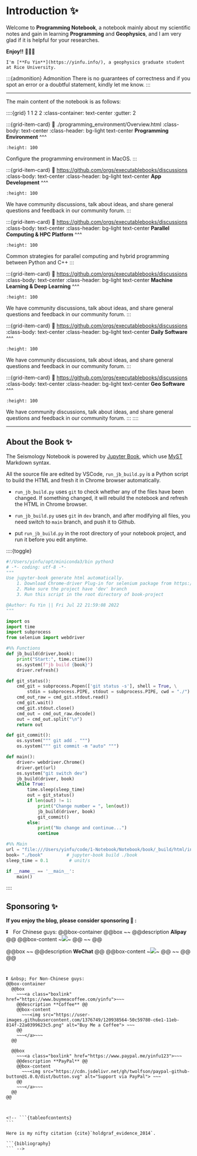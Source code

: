 # Introduction ✨

Welcome to **Programming Notebook**, a notebook mainly about my scientific notes and gain in learning **Programming** and **Geophysics**, and I am very glad if it is helpful for your researches. 

**Enjoy!!** 👋👋👋

```{margin} About Author
I'm [**Fu Yin**](https://yinfu.info/), a geophysics graduate student at Rice University.
```

:::{admonition} Admonition
There is no guarantees of correctness and if you spot an error or a doubtful statement, kindly let me know.
:::


---
The main content of the notebook is as follows:


::::{grid} 1 1 2 2
:class-container: text-center
:gutter: 2



:::{grid-item-card}
:link: ./programming_environment/Overview.html
:class-body: text-center
:class-header: bg-light text-center
**Programming Environment**
^^^

```{image} ./intro_files/macos.jpg
:height: 100
```

Configure the programming environment in MacOS.
:::




:::{grid-item-card}
:link: https://github.com/orgs/executablebooks/discussions
:class-body: text-center
:class-header: bg-light text-center
**App Development**
^^^
```{image} https://inferentialthinking.com/_static/favicon.png
:height: 100
```
We have community discussions, talk about ideas, and share general questions and feedback in our community forum.
:::



:::{grid-item-card}
:link: https://github.com/orgs/executablebooks/discussions
:class-body: text-center
:class-header: bg-light text-center
**Parallel Computing & HPC Platform**
^^^
```{image} https://inferentialthinking.com/_static/favicon.png
:height: 100
```
Common strategies for parallel computing and hybrid programming between Python and C++
:::



:::{grid-item-card}
:link: https://github.com/orgs/executablebooks/discussions
:class-body: text-center
:class-header: bg-light text-center
**Machine Learning & Deep Learning**
^^^
```{image} https://inferentialthinking.com/_static/favicon.png
:height: 100
```
We have community discussions, talk about ideas, and share general questions and feedback in our community forum.
:::



:::{grid-item-card}
:link: https://github.com/orgs/executablebooks/discussions
:class-body: text-center
:class-header: bg-light text-center
**Daily Software**
^^^
```{image} https://inferentialthinking.com/_static/favicon.png
:height: 100
```
We have community discussions, talk about ideas, and share general questions and feedback in our community forum.
:::



:::{grid-item-card}
:link: https://github.com/orgs/executablebooks/discussions
:class-body: text-center
:class-header: bg-light text-center
**Geo Software**
^^^
```{image} https://inferentialthinking.com/_static/favicon.png
:height: 100
```
We have community discussions, talk about ideas, and share general questions and feedback in our community forum.
:::
::::

---












## About the Book ✨

The Seismology Notebook is powered by [Jupyter Book](https://jupyterbook.org/en/stable/intro.html), which use [MyST](https://sphinx-design.readthedocs.io/en/sbt-theme/grids.html) Markdown syntax.


All the source file are edited by VSCode, `run_jb_build.py` is a Python script to build the HTML and fresh it in Chrome browser automatically. 

- `run_jb_build.py` uses `git` to check whether any of the files have been changed. If something changed, it will rebuild the notebook and refresh the HTML in Chrome browser.

- `run_jb_build.py` uses `git` in `dev` branch, and after modifying all files, you need switch to `main` branch, and push it to Github.

- put `run_jb_build.py` in the root directory of your notebook project, and run it before you edit anytime.

::::{toggle}
```python
#!/Users/yinfu/opt/miniconda3/bin python3
# -*- coding: utf-8 -*-
"""
Use jupyter-book generate html automatically.
    1. Download Chrome-driver Plug-in for selenium package from https://chromedriver.chromium.org/
    2. Make sure the project have 'dev' branch
    3. Run this script in the root directory of book-project

@Author: Fu Yin || Fri Jul 22 21:59:08 2022
"""

import os
import time
import subprocess
from selenium import webdriver

#%% Functions
def jb_build(driver,book):
    print("Start:", time.ctime())
    os.system(f"jb build {book}")
    driver.refresh()

def git_status():
    cmd_git = subprocess.Popen(['git status -s'], shell = True, \
        stdin = subprocess.PIPE, stdout = subprocess.PIPE, cwd = "./")  
    cmd_out_raw = cmd_git.stdout.read()
    cmd_git.wait()
    cmd_git.stdout.close()
    cmd_out = cmd_out_raw.decode()
    out = cmd_out.split("\n")
    return out

def git_commit():
    os.system(""" git add . """)
    os.system(""" git commit -m "auto" """)

def main():
    driver= webdriver.Chrome()
    driver.get(url)
    os.system("git switch dev")
    jb_build(driver, book)
    while True:
        time.sleep(sleep_time)
        out = git_status() 
        if len(out) != 1:
            print("Change number = ", len(out))
            jb_build(driver, book)
            git_commit()
        else:
            print("No change and continue...")
            continue

#%% Main
url = "file:///Users/yinfu/code/1-Notebook/Notebook/book/_build/html/intro.html"
book= "./book"         # jupyter-book build ./book
sleep_time = 0.1        # unit/s

if __name__ == '__main__':
    main()
```
::::







## Sponsoring ✨
**If you enjoy the blog, please consider sponsoring 🍿 :**

⏬ &nbsp; For Chinese guys:
@@box-container
  @@box
    ~~~<a class="boxlink">~~~
    @@description **Alipay** @@
    @@box-content
      ~~~<img src="/assets/blog-data/fig/Alipay.jpg">~~~
    @@
    ~~~</a>~~~
  @@

  @@box
    ~~~<a class="boxlink">~~~
    @@description **WeChat** @@
    @@box-content
      ~~~<img src="/assets/blog-data/fig/WeChat.jpg">~~~
    @@
    ~~~</a>~~~
  @@
@@
~~~<br>~~~


⏬ &nbsp; For Non-Chinese guys:
@@box-container
  @@box
    ~~~<a class="boxlink" href="https://www.buymeacoffee.com/yinfu">~~~
    @@description **Coffee** @@
    @@box-content
      ~~~<img src="https://user-images.githubusercontent.com/1376749/120938564-50c59780-c6e1-11eb-814f-22a0399623c5.png" alt="Buy Me a Coffee"> ~~~
    @@
    ~~~</a>~~~
  @@

  @@box
    ~~~<a class="boxlink" href="https://www.paypal.me/yinfu123">~~~
    @@description **PayPal** @@
    @@box-content
      ~~~<img src="https://cdn.jsdelivr.net/gh/twolfson/paypal-github-button@1.0.0/dist/button.svg" alt="Support via PayPal"> ~~~
    @@
    ~~~</a>~~~
  @@
@@



<!-- ```{tableofcontents}
```

Here is my nifty citation {cite}`holdgraf_evidence_2014`.

```{bibliography}
``` -->




